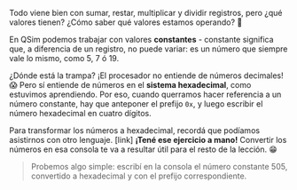 Todo viene bien con sumar, restar, multiplicar y dividir registros, pero ¿qué valores tienen? ¿Cómo saber qué valores estamos operando? :thought_balloon:

En QSim podemos trabajar con valores **constantes** - constante significa que, a diferencia de un registro, no puede variar: es un número que siempre vale lo mismo, como 5, 7 ó 19.

¿Dónde está la trampa? ¡El procesador no entiende de números decimales! :scream: Pero sí entiende de números en el **sistema hexadecimal**, como estuvimos aprendiendo. Por eso, cuando querramos hacer referencia a un número constante, hay que anteponer el prefijo `0x`, y luego escribir el número hexadecimal en cuatro dígitos.

Para transformar los números a hexadecimal, recordá que podíamos asistirnos con otro lenguaje. [link] **¡Tené ese ejercicio a mano!** Convertir los números en esa consola te va a resultar útil para el resto de la lección. :grin:

> Probemos algo simple: escribí en la consola el número constante 505, convertido a hexadecimal y con el prefijo correspondiente.
